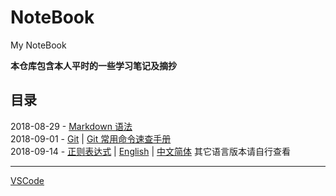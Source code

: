# NoteBook
My NoteBook

**本仓库包含本人平时的一些学习笔记及摘抄**

## 目录

2018-08-29 - [Markdown 语法](https://github.com/ChanMenglin/NoteBook/blob/master/Markdown/Markdown.md)  
2018-09-01 - [Git](https://github.com/ChanMenglin/NoteBook/blob/master/Git/Git.md) | [Git 常用命令速查手册](https://github.com/ChanMenglin/NoteBook/blob/master/Git/Git%20常用命令速查手册.md)  
2018-09-14 - [正则表达式](https://github.com/ChanMenglin/learn-regex) | [English](https://github.com/ChanMenglin/learn-regex/blob/master/README.md) | [中文简体](https://github.com/ChanMenglin/learn-regex/blob/master/README-cn.md) 其它语言版本请自行查看  


---

[VSCode](https://github.com/ChanMenglin/NoteBook/blob/master/VSCode/VSCode插件.md)  
